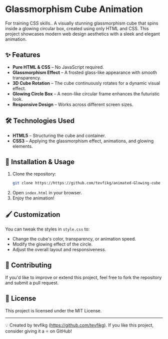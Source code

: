 # Glassmorphism Cube Animation
For training CSS skills.. 
A visually stunning glassmorphism cube that spins inside a glowing circular box, created using only HTML and CSS. This project showcases modern web design aesthetics with a sleek and elegant animation.

## ✨ Features
- **Pure HTML & CSS** – No JavaScript required.
- **Glassmorphism Effect** – A frosted glass-like appearance with smooth transparency.
- **3D Cube Rotation** – The cube continuously rotates for a dynamic visual effect.
- **Glowing Circle Box** – A neon-like circular frame enhances the futuristic look.
- **Responsive Design** – Works across different screen sizes.

## 🛠️ Technologies Used
- **HTML5** – Structuring the cube and container.
- **CSS3** – Applying the glassmorphism effect, animations, and glowing elements.

## 📂 Installation & Usage
1. Clone the repository:
   ```sh
   git clone https://https://github.com/tevfikg/animated-Glowing-cube
   ```
2. Open `index.html` in your browser.
3. Enjoy the animation!

## 🖌️ Customization
You can tweak the styles in `style.css` to:
- Change the cube's color, transparency, or animation speed.
- Modify the glowing effect of the circle.
- Adjust the overall layout and responsiveness.

## 🤝 Contributing
If you'd like to improve or extend this project, feel free to fork the repository and submit a pull request.

## 📜 License
This project is licensed under the MIT License.

---
💡 Created by tevfikg (https://github.com/tevfikg). If you like this project, consider giving it a ⭐ on GitHub!
